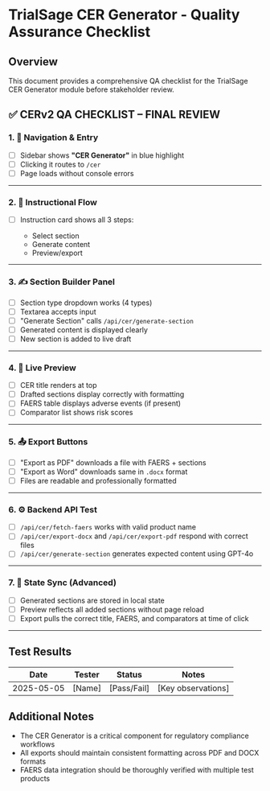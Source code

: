 # TrialSage CER Generator - Quality Assurance Checklist

## Overview
This document provides a comprehensive QA checklist for the TrialSage CER Generator module before stakeholder review.

## ✅ CERv2 QA CHECKLIST – FINAL REVIEW

### 1. 🚀 **Navigation & Entry**

* [ ] Sidebar shows **"CER Generator"** in blue highlight
* [ ] Clicking it routes to `/cer`
* [ ] Page loads without console errors

---

### 2. 🧠 **Instructional Flow**

* [ ] Instruction card shows all 3 steps:

  * Select section
  * Generate content
  * Preview/export

---

### 3. ✍️ **Section Builder Panel**

* [ ] Section type dropdown works (4 types)
* [ ] Textarea accepts input
* [ ] "Generate Section" calls `/api/cer/generate-section`
* [ ] Generated content is displayed clearly
* [ ] New section is added to live draft

---

### 4. 📄 **Live Preview**

* [ ] CER title renders at top
* [ ] Drafted sections display correctly with formatting
* [ ] FAERS table displays adverse events (if present)
* [ ] Comparator list shows risk scores

---

### 5. 📤 **Export Buttons**

* [ ] "Export as PDF" downloads a file with FAERS + sections
* [ ] "Export as Word" downloads same in `.docx` format
* [ ] Files are readable and professionally formatted

---

### 6. ⚙️ **Backend API Test**

* [ ] `/api/cer/fetch-faers` works with valid product name
* [ ] `/api/cer/export-docx` and `/api/cer/export-pdf` respond with correct files
* [ ] `/api/cer/generate-section` generates expected content using GPT-4o

---

### 7. 💾 **State Sync (Advanced)**

* [ ] Generated sections are stored in local state
* [ ] Preview reflects all added sections without page reload
* [ ] Export pulls the correct title, FAERS, and comparators at time of click

---

## Test Results

| Date | Tester | Status | Notes |
|------|--------|--------|-------|
| 2025-05-05 | [Name] | [Pass/Fail] | [Key observations] |

## Additional Notes

* The CER Generator is a critical component for regulatory compliance workflows
* All exports should maintain consistent formatting across PDF and DOCX formats
* FAERS data integration should be thoroughly verified with multiple test products
